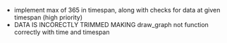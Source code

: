 - implement max of 365 in timespan, along with checks for data at given timespan (high priority)
- DATA IS INCORECTLY TRIMMED MAKING draw_graph not function correctly with time and timespan
